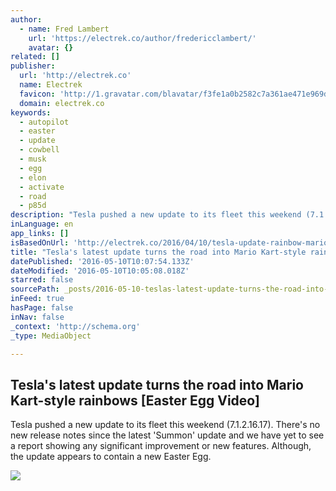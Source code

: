 ```yaml
---
author:
  - name: Fred Lambert
    url: 'https://electrek.co/author/fredericclambert/'
    avatar: {}
related: []
publisher:
  url: 'http://electrek.co'
  name: Electrek
  favicon: 'http://1.gravatar.com/blavatar/f3fe1a0b2582c7a361ae471e969d3179?s=16'
  domain: electrek.co
keywords:
  - autopilot
  - easter
  - update
  - cowbell
  - musk
  - egg
  - elon
  - activate
  - road
  - p85d
description: "Tesla pushed a new update to its fleet this weekend (7.1.2.16.17). There's no new release notes since the latest 'Summon' update and we have yet to see a report showing any significant improvement or new features. Although, the update appears to contain a new Easter Egg."
inLanguage: en
app_links: []
isBasedOnUrl: 'http://electrek.co/2016/04/10/tesla-update-rainbow-mario-kart-easter-egg/'
title: "Tesla's latest update turns the road into Mario Kart-style rainbows [Easter Egg Video]"
datePublished: '2016-05-10T10:07:54.133Z'
dateModified: '2016-05-10T10:05:08.018Z'
starred: false
sourcePath: _posts/2016-05-10-teslas-latest-update-turns-the-road-into-mario-kart-style-r.md
inFeed: true
hasPage: false
inNav: false
_context: 'http://schema.org'
_type: MediaObject

---
```

<article style=""><h1>Tesla's latest update turns the road into Mario Kart-style rainbows [Easter Egg Video]</h1><p>Tesla pushed a new update to its fleet this weekend (7.1.2.16.17). There's no new release notes since the latest 'Summon' update and we have yet to see a report showing any significant improvement or new features. Although, the update appears to contain a new Easter Egg.</p><img src="https://i1.wp.com/electrek.files.wordpress.com/2016/04/tesla-rainbows.png?fit=440%2C330&amp;ssl=1" /></article>